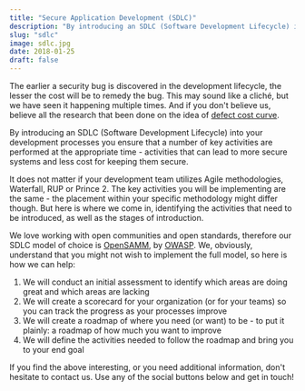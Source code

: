 ```yaml
---
title: "Secure Application Development (SDLC)"
description: "By introducing an SDLC (Software Development Lifecycle) into your development processes you ensure that a number of key activities are performed at the appropriate time - activities that can lead to more secure systems and less cost for keeping them secure."
slug: "sdlc"
image: sdlc.jpg
date: 2018-01-25
draft: false
---
```


The earlier a security bug is discovered in the development lifecycle, the lesser the cost will be to remedy the bug. This may sound like a cliché, but we have seen it happening multiple times. And if you don't believe us, believe all the research that been done on the idea of [defect cost curve](https://www.google.se/search?q=defect+cost+curve).

By introducing an SDLC (Software Development Lifecycle) into your development processes you ensure that a number of key activities are performed at the appropriate time - activities that can lead to more secure systems and less cost for keeping them secure.

It does not matter if your development team utilizes Agile methodologies, Waterfall, RUP or Prince 2. The key activities you will be implementing are the same - the placement within your specific methodology might differ though. But here is where we come in, identifying the activities that need to be introduced, as well as the stages of introduction.

We love working with open communities and open standards, therefore our SDLC model of choice is [OpenSAMM](http://www.opensamm.org/), by [OWASP](https://www.owasp.org/index.php/Main_Page). We, obviously, understand that you might not wish to implement the full model, so here is how we can help:

1. We will conduct an initial assessment to identify which areas are doing great and which areas are lacking
2. We will create a scorecard for your organization (or for your teams) so you can track the progress as your processes improve 
3. We will create a roadmap of where you need (or want) to be - to put it plainly: a roadmap of how much you want to improve
4. We will define the activities needed to follow the roadmap and bring you to your end goal

If you find the above interesting, or you need additional information, don't hesitate to contact us. Use any of the social buttons below and get in touch!